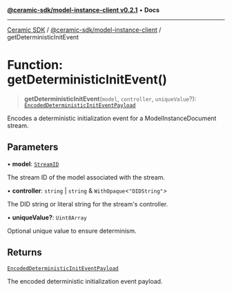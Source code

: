 [**@ceramic-sdk/model-instance-client v0.2.1**](../README.md) • **Docs**

***

[Ceramic SDK](../../../README.md) / [@ceramic-sdk/model-instance-client](../README.md) / getDeterministicInitEvent

# Function: getDeterministicInitEvent()

> **getDeterministicInitEvent**(`model`, `controller`, `uniqueValue`?): [`EncodedDeterministicInitEventPayload`](../../model-instance-protocol/type-aliases/EncodedDeterministicInitEventPayload.md)

Encodes a deterministic initialization event for a ModelInstanceDocument stream.

## Parameters

• **model**: [`StreamID`](../../identifiers/classes/StreamID.md)

The stream ID of the model associated with the stream.

• **controller**: `string` \| `string` & `WithOpaque`\<`"DIDString"`\>

The DID string or literal string for the stream's controller.

• **uniqueValue?**: `Uint8Array`

Optional unique value to ensure determinism.

## Returns

[`EncodedDeterministicInitEventPayload`](../../model-instance-protocol/type-aliases/EncodedDeterministicInitEventPayload.md)

The encoded deterministic initialization event payload.
